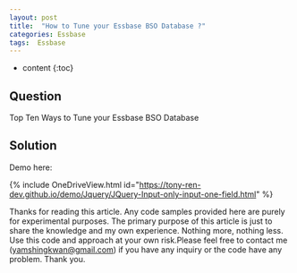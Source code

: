```yaml
---
layout: post
title:  "How to Tune your Essbase BSO Database ?"
categories: Essbase
tags:  Essbase
---
```

* content
{:toc}


## Question

Top Ten Ways to Tune your Essbase BSO Database 





## Solution



Demo here:

{% include OneDriveView.html id="https://tony-ren-dev.github.io/demo/Jquery/JQuery-Input-only-input-one-field.html" %}


Thanks for reading this article. Any code samples provided here are purely for experimental purposes. The primary purpose of this article is just to share the knowledge and my own experience. Nothing more, nothing less. Use this code and approach at your own risk.Please feel free to contact me (yamshingkwan@gmail.com) if you have any inquiry or the code have any problem. Thank you.
